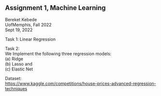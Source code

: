 ## Assignment 1, Machine Learning

Bereket Kebede <br>
UofMemphis, Fall 2022  <br>
Sept 19, 2022 <br>

Task 1: Linear Regression <br>

Task 2: <br>
We Implement the following three regression models: <br>
(a) Ridge  <br>
(b) Lasso and  <br>
(c) Elastic Net  <br>


Dataset: <br>
https://www.kaggle.com/competitions/house-prices-advanced-regression-techniques



